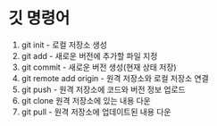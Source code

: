 # 깃 명령어
1. git init - 로컬 저장소 생성
2. git add - 새로운 버전에 추가할 파일 지정
3. git commit - 새로운 버전 생성(현재 상태 저장)
4. git remote add origin - 원격 저장소와 로컬 저장소 연결
5. git push - 원격 저장소에 코드와 버전 정보 업로드
6. git clone 원격 저장소에 있는 내용 다운
7. git pull - 원격 저장소에 업데이트된 내용 다운
